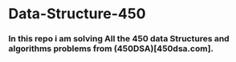 # Data-Structure-450

### In this repo i am solving All the 450 data Structures and algorithms problems from (450DSA)[450dsa.com].
